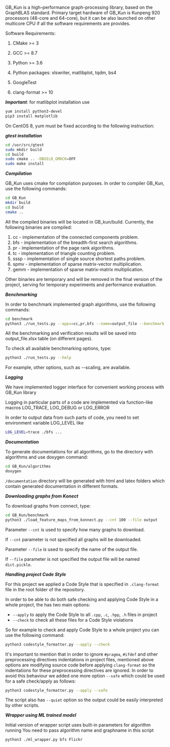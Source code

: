 GB_Kun is a high-performance graph-processing library, based on the GraphBLAS standard.
Primary target hardware of GB_Kun is Kunpeng 920 processors (48-core and 64-core),
but it can be also launched on other multicore CPU if all the software requirements are provides.

Software Requirements:

1. CMake >= 3

2. GCC >= 8.7

3. Python >= 3.6

4. Python packages: xlswriter, matlibplot, tqdm, bs4

5. GoogleTest

6. clang-format >= 10

***Important***: for matlibplot installation use

```bash
yum install python3-devel
pip3 install matplotlib
```


On CentOS 8, yum must be fixed according to the following instruction:


***gtest installation***

```bash
cd /usr/src/gtest
sudo mkdir build
cd build
sudo cmake .. -DBUILD_GMOCK=OFF
sudo make install
```

***Compilation***

GB_Kun uses cmake for compilation purposes. In order to compiler GB_Kun, use the following commands:

```bash
cd GB_Kun
mkdir build
cd build
cmake ..
```

All the compiled binaries will be located in GB_kun/build. Currently, the following binaries are compiled:

1. cc - implementation of the connected components problem.
2. bfs - implementation of the breadth-first search algorithms.
3. pr - implementation of the page rank algorithms.
4. tc - implementation of triangle counting problem.
5. sssp - implementation of single source shortest paths problem.
5. spmv - implementation of sparse matrix-vector multiplication.
6. gemm - implementation of sparse matrix-matrix multiplication.

Other binaries are temporary and will be removed in the final version of the project, serving for temporary experiments and performance evaluation.

***Benchmarking***

In order to benchmark implemented graph algorithms, use the following commands:

```bash
cd benchmark
python3 ./run_tests.py --apps=cc,pr,bfs --name=output_file --benchmark --verify --mode=best
```

All the benchmarking and verification results will be saved into output_file.xlsx table (on different pages).

To check all available benchmarking options, type:

```bash
python3 ./run_tests.py --help
```

For example, other options, such as --scaling, are available.

***Logging***

We have implemented logger interface for convenient working process with GB_Kun library

Logging in particular parts of a code are implemented via function-like macros 
LOG_TRACE, LOG_DEBUG or LOG_ERROR

In order to output data from such parts of code, you need to set environment variable LOG_LEVEL like
```bash
LOG_LEVEL=trace ./bfs ...
```

***Documentation***

To generate documentations for all algorithms, go to the directory with algorithms and use doxygen command:
```bash
cd GB_Kun/algorithms
doxygen
```
```/documentation``` directory will be generated with html and latex folders which contain generated documentation in different formats.

***Downloading graphs from Konect***

To download graphs from connect, type:
```bash
cd GB_Kun/benchmark
python3 ./load_feature_maps_from_konnect.py --cnt 100 --file output
```

Parameter ```--cnt``` is used to specify how many graphs to download. 

If ```--cnt``` parameter is not specified all graphs will be downloaded.

Parameter ```--file``` is used to specify the name of the output file.

If ```--file``` parameter is not specified the output file will be named ```dict.pickle```.

***Handling project Code Style***

For this project we applied a Code Style that is specified in `.clang-format` file in the root folder of the repository.

In order to be able to do both safe checking and applying Code Style in a whole project, the has two main options:
- `--apply` to apply the Code Style to all `.cpp`, `.c`, `.hpp`, `.h` files in project
- `--check` to check all these files for a Code Style violations

So for example to check and apply Code Style to a whole project you can use the following command:
```bash
python3 codestyle_formatter.py --apply --check
```

It's important to mention that in order to ignore `#pragma`, `#ifdef` and other preprocessing directives indentations 
in project files, mentioned above options are modifying source code before applying `clang-format` so the indentations
for these preprocessing directives are ignored. In order to avoid this behaviour we added one more option `--safe` which
could be used for a safe check/apply as follows:
```bash
python3 codestyle_formatter.py --apply --safe
```

The script also has `--quiet` option so the output could be easily interpreted by other scripts.


***Wrapper using ML trained model***

Initial version of wrapper script uses built-in parameters for algorithm running
You need to pass algorithm name and graphname in this script
```bash
python3 ./ml_wrapper.py bfs Flickr 
```


